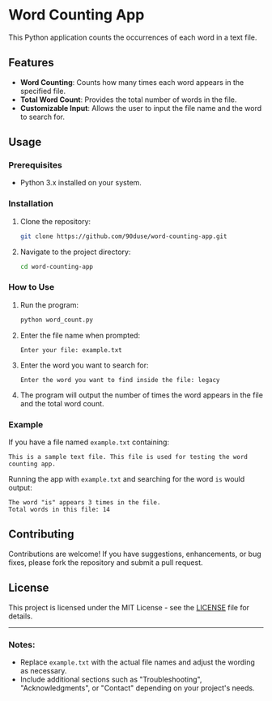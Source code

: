 # Word Counting App

This Python application counts the occurrences of each word in a text file.

## Features

- **Word Counting**: Counts how many times each word appears in the specified file.
- **Total Word Count**: Provides the total number of words in the file.
- **Customizable Input**: Allows the user to input the file name and the word to search for.

## Usage

### Prerequisites

- Python 3.x installed on your system.

### Installation

1. Clone the repository:
   ```bash
   git clone https://github.com/90duse/word-counting-app.git
   ```

2. Navigate to the project directory:
   ```bash
   cd word-counting-app
   ```


### How to Use

1. Run the program:
   ```bash
   python word_count.py
   ```

2. Enter the file name when prompted:
   ```
   Enter your file: example.txt
   ```

3. Enter the word you want to search for:
   ```
   Enter the word you want to find inside the file: legacy
   ```

4. The program will output the number of times the word appears in the file and the total word count.

### Example

If you have a file named `example.txt` containing:
```
This is a sample text file. This file is used for testing the word counting app.
```

Running the app with `example.txt` and searching for the word `is` would output:
```
The word "is" appears 3 times in the file.
Total words in this file: 14
```

## Contributing

Contributions are welcome! If you have suggestions, enhancements, or bug fixes, please fork the repository and submit a pull request.

## License

This project is licensed under the MIT License - see the [LICENSE](LICENSE) file for details.

---

### Notes:

- Replace `example.txt` with the actual file names and adjust the wording as necessary.
- Include additional sections such as "Troubleshooting", "Acknowledgments", or "Contact" depending on your project's needs.

  
